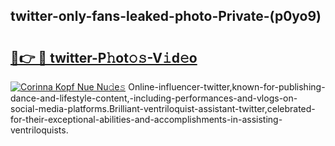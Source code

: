 ## twitter-only-fans​-leaked-photo​-Private-(p0yo9)


# <h2><a href="https://mediaupload.pro?title=twitter&ref=git">🔗👉 🔴 twitter-P𝚑ot𝚘𝚜-V𝚒d𝚎o</a></h2>

[![Corinna Kopf Nue Nu𝚍e𝚜](https://i.imgur.com/0qMVB7G.gif)](https://mediaupload.pro?title=twitter&ref=git)
Online-influencer-twitter,known-for-publishing-dance-and-lifestyle-content,-including-performances-and-vlogs-on-social-media-platforms.Brilliant-ventriloquist-assistant-twitter,celebrated-for-their-exceptional-abilities-and-accomplishments-in-assisting-ventriloquists.  